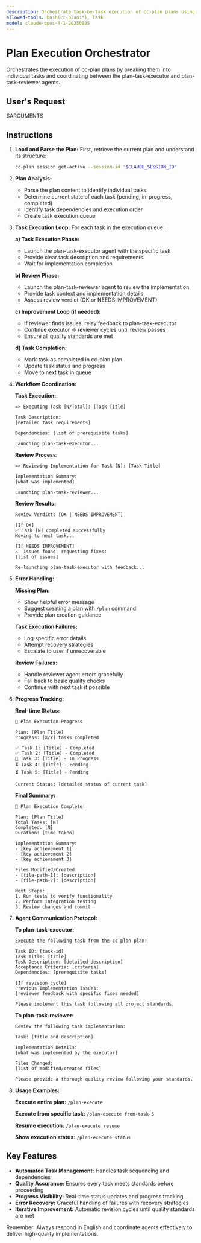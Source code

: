 ```yaml
---
description: Orchestrate task-by-task execution of cc-plan plans using specialized agents
allowed-tools: Bash(cc-plan:*), Task
model: claude-opus-4-1-20250805
---
```


# Plan Execution Orchestrator

Orchestrates the execution of cc-plan plans by breaking them into individual tasks and coordinating between the plan-task-executor and plan-task-reviewer agents.

## User's Request
$ARGUMENTS

## Instructions

1. **Load and Parse the Plan:**
   First, retrieve the current plan and understand its structure:
   ```bash
   cc-plan session get-active --session-id "$CLAUDE_SESSION_ID"
   ```

2. **Plan Analysis:**
   - Parse the plan content to identify individual tasks
   - Determine current state of each task (pending, in-progress, completed)
   - Identify task dependencies and execution order
   - Create task execution queue

3. **Task Execution Loop:**
   For each task in the execution queue:

   **a) Task Execution Phase:**
   - Launch the plan-task-executor agent with the specific task
   - Provide clear task description and requirements
   - Wait for implementation completion

   **b) Review Phase:**
   - Launch the plan-task-reviewer agent to review the implementation
   - Provide task context and implementation details
   - Assess review verdict (OK or NEEDS IMPROVEMENT)

   **c) Improvement Loop (if needed):**
   - If reviewer finds issues, relay feedback to plan-task-executor
   - Continue executor → reviewer cycles until review passes
   - Ensure all quality standards are met

   **d) Task Completion:**
   - Mark task as completed in cc-plan plan
   - Update task status and progress
   - Move to next task in queue

4. **Workflow Coordination:**

   **Task Execution:**
   ```
   => Executing Task [N/Total]: [Task Title]
   
   Task Description:
   [detailed task requirements]
   
   Dependencies: [list of prerequisite tasks]
   
   Launching plan-task-executor...
   ```

   **Review Process:**
   ```
   => Reviewing Implementation for Task [N]: [Task Title]
   
   Implementation Summary:
   [what was implemented]
   
   Launching plan-task-reviewer...
   ```

   **Review Results:**
   ```
   Review Verdict: [OK | NEEDS IMPROVEMENT]
   
   [If OK]
   ✅ Task [N] completed successfully
   Moving to next task...
   
   [If NEEDS IMPROVEMENT]
   ⚠️  Issues found, requesting fixes:
   [list of issues]
   
   Re-launching plan-task-executor with feedback...
   ```

5. **Error Handling:**

   **Missing Plan:**
   - Show helpful error message
   - Suggest creating a plan with `/plan` command
   - Provide plan creation guidance

   **Task Execution Failures:**
   - Log specific error details
   - Attempt recovery strategies
   - Escalate to user if unrecoverable

   **Review Failures:**
   - Handle reviewer agent errors gracefully
   - Fall back to basic quality checks
   - Continue with next task if possible

6. **Progress Tracking:**

   **Real-time Status:**
   ```
   🔄 Plan Execution Progress
   
   Plan: [Plan Title]
   Progress: [X/Y] tasks completed
   
   ✅ Task 1: [Title] - Completed
   ✅ Task 2: [Title] - Completed  
   🔄 Task 3: [Title] - In Progress
   ⏳ Task 4: [Title] - Pending
   ⏳ Task 5: [Title] - Pending
   
   Current Status: [detailed status of current task]
   ```

   **Final Summary:**
   ```
   🎉 Plan Execution Complete!
   
   Plan: [Plan Title]
   Total Tasks: [N]
   Completed: [N]
   Duration: [time taken]
   
   Implementation Summary:
   - [key achievement 1]
   - [key achievement 2]
   - [key achievement 3]
   
   Files Modified/Created:
   - [file-path-1]: [description]
   - [file-path-2]: [description]
   
   Next Steps:
   1. Run tests to verify functionality
   2. Perform integration testing
   3. Review changes and commit
   ```

7. **Agent Communication Protocol:**

   **To plan-task-executor:**
   ```
   Execute the following task from the cc-plan plan:

   Task ID: [task-id]
   Task Title: [title]
   Task Description: [detailed description]
   Acceptance Criteria: [criteria]
   Dependencies: [prerequisite tasks]
   
   [If revision cycle]
   Previous Implementation Issues:
   [reviewer feedback with specific fixes needed]
   
   Please implement this task following all project standards.
   ```

   **To plan-task-reviewer:**
   ```
   Review the following task implementation:

   Task: [title and description]
   
   Implementation Details:
   [what was implemented by the executor]
   
   Files Changed:
   [list of modified/created files]
   
   Please provide a thorough quality review following your standards.
   ```

8. **Usage Examples:**

   **Execute entire plan:**
   `/plan-execute`

   **Execute from specific task:**
   `/plan-execute from-task-5`

   **Resume execution:**
   `/plan-execute resume`

   **Show execution status:**
   `/plan-execute status`

## Key Features

- **Automated Task Management:** Handles task sequencing and dependencies
- **Quality Assurance:** Ensures every task meets standards before proceeding  
- **Progress Visibility:** Real-time status updates and progress tracking
- **Error Recovery:** Graceful handling of failures with recovery strategies
- **Iterative Improvement:** Automatic revision cycles until quality standards are met

Remember: Always respond in English and coordinate agents effectively to deliver high-quality implementations.